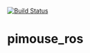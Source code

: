 [![Build Status](https://travis-ci.org/fukuchi0922/pimouse_ros.svg?branch=master)](https://travis-ci.org/fukuchi0922/pimouse_ros)

# pimouse_ros